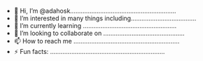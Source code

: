 - 👋 Hi, I’m @adahosk............................................................
- 👀 I’m interested in many things including.....................................
- 🌱 I’m currently learning .....................................................
- 💞️ I’m looking to collaborate on ..............................................
- 📫 How to reach me ............................................................
- ⚡ Fun facts: .................................................................
<!---
adahosk/adahosk is a ✨ special ✨ repository because its `README.md` (this file) appears on your GitHub profile.
You can click the Preview link to take a look at your changes.
--->
